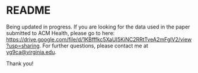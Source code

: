 # README

Being updated in progress. If you are looking for the data used in the paper submitted to ACM Health, please go to here: https://drive.google.com/file/d/1KBfffkc5XaUI5KiNC2RRtTveA2mFglV2/view?usp=sharing. For further questions, please contact me at yg9ca@virginia.edu.

Thank you! 
